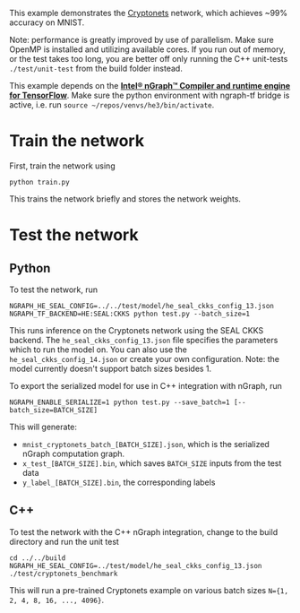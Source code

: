 This example demonstrates the [Cryptonets](https://www.microsoft.com/en-us/research/publication/cryptonets-applying-neural-networks-to-encrypted-data-with-high-throughput-and-accuracy/) network, which achieves ~99% accuracy on MNIST.

Note: performance is greatly improved by use of parallelism. Make sure OpenMP is installed and utilizing available cores. If you run out of memory, or the test takes too long, you are better off only running the C++ unit-tests `./test/unit-test` from the build folder instead.

This example depends on the [**Intel® nGraph™ Compiler and runtime engine for TensorFlow**](https://github.com/NervanaSystems/ngraph-tf). Make sure the python environment with ngraph-tf bridge is active, i.e. run `source ~/repos/venvs/he3/bin/activate`.

# Train the network
First, train the network using
```
python train.py
```
This trains the network briefly and stores the network weights.

# Test the network
## Python
To test the network, run
```
NGRAPH_HE_SEAL_CONFIG=../../test/model/he_seal_ckks_config_13.json NGRAPH_TF_BACKEND=HE:SEAL:CKKS python test.py --batch_size=1
```
This runs inference on the Cryptonets network using the SEAL CKKS backend.
The `he_seal_ckks_config_13.json` file specifies the parameters which to run the model on. You can also use the `he_seal_ckks_config_14.json` or create your own configuration. Note: the model currently doesn't support batch sizes besides 1.

To export the serialized model for use in C++ integration with nGraph, run
```
NGRAPH_ENABLE_SERIALIZE=1 python test.py --save_batch=1 [--batch_size=BATCH_SIZE]
```

This will generate:
* `mnist_cryptonets_batch_[BATCH_SIZE].json`, which is the serialized nGraph computation graph.
* `x_test_[BATCH_SIZE].bin`, which saves `BATCH_SIZE` inputs from the test data
* `y_label_[BATCH_SIZE].bin`, the corresponding labels

## C++
To test the network with the C++ nGraph integration, change to the build directory
and run the unit test
```
cd ../../build
NGRAPH_HE_SEAL_CONFIG=../test/model/he_seal_ckks_config_13.json ./test/cryptonets_benchmark
```
This will run a pre-trained Cryptonets example on various batch sizes `N={1, 2, 4, 8, 16, ..., 4096}`.
